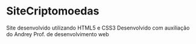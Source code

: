 # SiteCriptomoedas
Site desenvolvido utilizando HTML5 e CSS3
Desenvolvido com auxiliação do Andrey Prof. de desenvolvimento web
